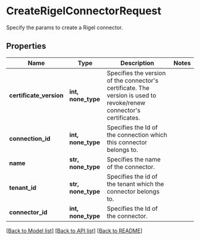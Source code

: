 # CreateRigelConnectorRequest

Specify the params to create a Rigel connector.

## Properties
Name | Type | Description | Notes
------------ | ------------- | ------------- | -------------
**certificate_version** | **int, none_type** | Specifies the version of the connector&#39;s certificate. The version is used to revoke/renew connector&#39;s certificates. | 
**connection_id** | **int, none_type** | Specifies the Id of the connection which this connector belongs to. | 
**name** | **str, none_type** | Specifies the name of the connector. | 
**tenant_id** | **str, none_type** | Specifies the id of the tenant which the connector belongs to. | 
**connector_id** | **int, none_type** | Specifies the Id of the connector. | 

[[Back to Model list]](../README.md#documentation-for-models) [[Back to API list]](../README.md#documentation-for-api-endpoints) [[Back to README]](../README.md)


